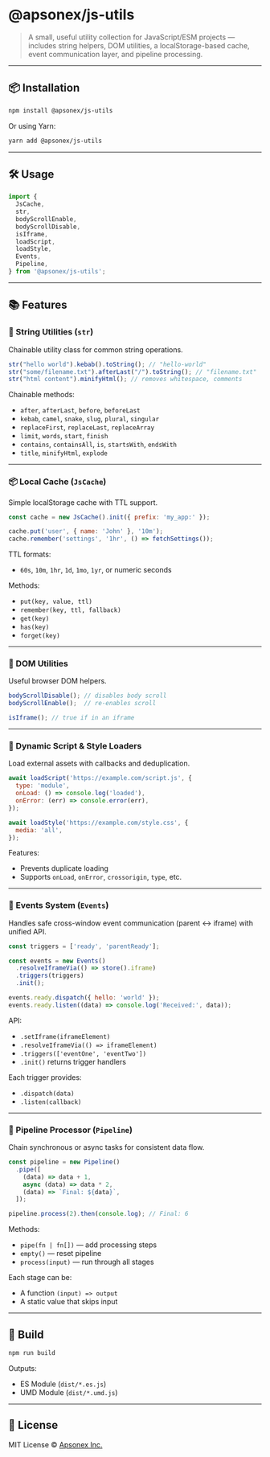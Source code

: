 # @apsonex/js-utils

> A small, useful utility collection for JavaScript/ESM projects — includes string helpers, DOM utilities, a localStorage-based cache, event communication layer, and pipeline processing.

---

## 📦 Installation

```bash
npm install @apsonex/js-utils
```

Or using Yarn:

```bash
yarn add @apsonex/js-utils
```

---

## 🛠 Usage

```js
import {
  JsCache,
  str,
  bodyScrollEnable,
  bodyScrollDisable,
  isIframe,
  loadScript,
  loadStyle,
  Events,
  Pipeline,
} from '@apsonex/js-utils';
```

---

## 📚 Features

### 🔡 String Utilities (`str`)
Chainable utility class for common string operations.

```js
str("hello world").kebab().toString(); // "hello-world"
str("some/filename.txt").afterLast("/").toString(); // "filename.txt"
str("html content").minifyHtml(); // removes whitespace, comments
```

Chainable methods:
- `after`, `afterLast`, `before`, `beforeLast`
- `kebab`, `camel`, `snake`, `slug`, `plural`, `singular`
- `replaceFirst`, `replaceLast`, `replaceArray`
- `limit`, `words`, `start`, `finish`
- `contains`, `containsAll`, `is`, `startsWith`, `endsWith`
- `title`, `minifyHtml`, `explode`

---

### 📦 Local Cache (`JsCache`)
Simple localStorage cache with TTL support.

```js
const cache = new JsCache().init({ prefix: 'my_app:' });

cache.put('user', { name: 'John' }, '10m');
cache.remember('settings', '1hr', () => fetchSettings());
```

TTL formats:
- `60s`, `10m`, `1hr`, `1d`, `1mo`, `1yr`, or numeric seconds

Methods:
- `put(key, value, ttl)`
- `remember(key, ttl, fallback)`
- `get(key)`
- `has(key)`
- `forget(key)`

---

### 🧩 DOM Utilities
Useful browser DOM helpers.

```js
bodyScrollDisable(); // disables body scroll
bodyScrollEnable();  // re-enables scroll

isIframe(); // true if in an iframe
```

---

### 📜 Dynamic Script & Style Loaders
Load external assets with callbacks and deduplication.

```js
await loadScript('https://example.com/script.js', {
  type: 'module',
  onLoad: () => console.log('loaded'),
  onError: (err) => console.error(err),
});

await loadStyle('https://example.com/style.css', {
  media: 'all',
});
```

Features:
- Prevents duplicate loading
- Supports `onLoad`, `onError`, `crossorigin`, `type`, etc.

---

### 📡 Events System (`Events`)
Handles safe cross-window event communication (parent ↔ iframe) with unified API.

```js
const triggers = ['ready', 'parentReady'];

const events = new Events()
  .resolveIframeVia(() => store().iframe)
  .triggers(triggers)
  .init();

events.ready.dispatch({ hello: 'world' });
events.ready.listen((data) => console.log('Received:', data));
```

API:
- `.setIframe(iframeElement)`
- `.resolveIframeVia(() => iframeElement)`
- `.triggers(['eventOne', 'eventTwo'])`
- `.init()` returns trigger handlers

Each trigger provides:
- `.dispatch(data)`
- `.listen(callback)`

---

### 🔁 Pipeline Processor (`Pipeline`)
Chain synchronous or async tasks for consistent data flow.

```js
const pipeline = new Pipeline()
  .pipe([
    (data) => data + 1,
    async (data) => data * 2,
    (data) => `Final: ${data}`,
  ]);

pipeline.process(2).then(console.log); // Final: 6
```

Methods:
- `pipe(fn | fn[])` — add processing steps
- `empty()` — reset pipeline
- `process(input)` — run through all stages

Each stage can be:
- A function `(input) => output`
- A static value that skips input

---

## 🧪 Build

```bash
npm run build
```

Outputs:
- ES Module (`dist/*.es.js`)
- UMD Module (`dist/*.umd.js`)

---

## 📄 License

MIT License © [Apsonex Inc.](https://apsonex.com)
